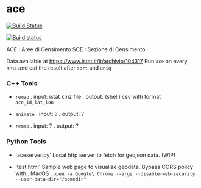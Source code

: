# ace

[![Build Status](https://travis-ci.com/physycom/ace.svg?branch=master)](https://travis-ci.com/physycom/ace)

[![Build status](https://ci.appveyor.com/api/projects/status/kcl6000vv11rwxca?svg=true)](https://ci.appveyor.com/project/cenit/ace)

ACE : Aree di Censimento
SCE : Sezione di Censimento

Data available at
https://www.istat.it/it/archivio/104317
Run `ace` on every kmz and cat the result after `sort` and `uniq`


### C++ Tools

- `remap`
  . input: istat kmz file
  . output: (shell) csv with format `ace_id,lat,lon`

- `animate`
  . input: ?
  . output: ?

- `remap`
  . input: ?
  . output: ?


### Python Tools

- 'aceserver.py'
Local http server to fetch for geojson data. (WIP)

- 'test.html'
Sample web page to visualize geodata. Bypass CORS policy with
  . MacOS : `open -a Google\ Chrome --args --disable-web-security --user-data-dir="/somedir"`

